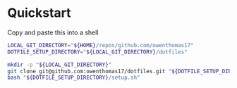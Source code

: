# Quickstart
Copy and paste this into a shell

```bash
LOCAL_GIT_DIRECTORY="${HOME}/repos/github.com/owenthomas17"
DOTFILE_SETUP_DIRECTORY="${LOCAL_GIT_DIRECTORY}/dotfiles"

mkdir -p "${LOCAL_GIT_DIRECTORY}"
git clone git@github.com:owenthomas17/dotfiles.git "${DOTFILE_SETUP_DIRECTORY}"
bash "${DOTFILE_SETUP_DIRECTORY}/setup.sh"
```

